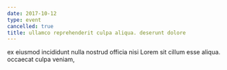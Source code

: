 ```yaml
---
date: 2017-10-12
type: event
cancelled: true
title: ullamco reprehenderit culpa aliqua. deserunt dolore
---
```

ex eiusmod incididunt nulla nostrud officia nisi Lorem sit cillum esse aliqua. occaecat culpa veniam,
